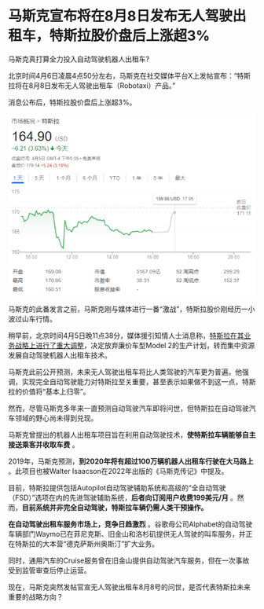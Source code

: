 # 马斯克宣布将在8月8日发布无人驾驶出租车，特斯拉股价盘后上涨超3%

马斯克真打算全力投入自动驾驶机器人出租车?

北京时间4月6日凌晨4点50分左右，马斯克在社交媒体平台X上发帖宣布：“特斯拉将在8月8日发布无人驾驶出租车（Robotaxi）产品。”

消息公布后，特斯拉股价盘后上涨超3%。

![e05959e2dd6cd6a59fcb4cfd0d5560d5.jpg](https://raw.githubusercontent.com/qqhsx/qqnews_image/main/2024/04/06/马斯克宣布将在8月8日发布无人驾驶出租车，特斯拉股价盘后上涨超3%/e05959e2dd6cd6a59fcb4cfd0d5560d5.jpg)

马斯克的此番发言之前，马斯克刚与媒体进行一番“激战”，特斯拉股价刚经历一小波过山车行情。

稍早前，北京时间4月5日晚11点38分，媒体援引知情人士消息称，[特斯拉在其业务战略上进行了重大调整](https://news.qq.com/rain/a/20240405A07GON00)，决定放弃廉价车型Model
2的生产计划，转而集中资源发展自动驾驶机器人出租车技术。

马斯克此前公开预测，未来无人驾驶出租车将比人类驾驶的汽车更为普遍。他强调，实现完全自动驾驶能力对特斯拉至关重要，甚至表示如果做不到这一点，特斯拉的价值将“基本上归零”。

然而，尽管马斯克多年来一直预测自动驾驶汽车即将问世，但特斯拉在自动驾驶汽车领域的野心尚未得到兑现。

马斯克曾提出的机器人出租车项目旨在利用自动驾驶技术，**使特斯拉车辆能够自主接送乘客并收取车费** 。

2019年，马斯克预测，**到2020年将有超过100万辆机器人出租车行驶在大马路上** 。此项目也被Walter
Isaacson在2022年出版的《马斯克传记》中提及。

目前，特斯拉提供包括Autopilot自动驾驶辅助系统和高级的“全自动驾驶（FSD）”选项在内的先进驾驶辅助系统，**后者向订阅用户收费199美元/月**
。然而，**目前系统并非完全自动驾驶，特斯拉车辆仍需人类干预操作。**

**在自动驾驶出租车服务市场上，竞争日趋激烈**
。谷歌母公司Alphabet的自动驾驶车辆部门Waymo已在菲尼克斯、旧金山和洛杉矶提供无人驾驶的叫车服务，并正在特斯拉的大本营“德克萨斯州奥斯汀”扩大业务。

同时，通用汽车的Cruise服务曾在旧金山提供自动驾驶汽车服务，但在一次事故受到监管审查后停止运营。

现在，马斯克突然发帖官宣无人驾驶出租车8月8号的问世，是否代表特斯拉未来重要的战略方向？


